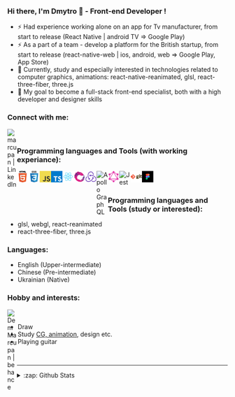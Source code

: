 ### Hi there, I'm Dmytro 👋 - Front-end Developer !

- ⚡ Had experience working alone on an app for Tv manufacturer, from start to release (React Native | android TV => Google Play)
- ⚡ As a part of a team - develop a platform for the British startup, from start to release (react-native-web | ios, android, web => Google Play, App Store)
- 🌱 Currently, study and especially interested in technologies related to computer graphics, animations: react-native-reanimated, glsl, react-three-fiber, three.js
- 🥅 My goal to become a full-stack front-end specialist, both with a high developer and designer skills

### Connect with me:
[<img align="left" alt="marcupan | LinkedIn" width="22px" src="https://cdn.jsdelivr.net/npm/simple-icons@v3/icons/linkedin.svg" />][linkedin]

<br />

### Programming languages and Tools (with working experiance):

<img align="left" alt="HTML5" width="26px" src="https://raw.githubusercontent.com/github/explore/80688e429a7d4ef2fca1e82350fe8e3517d3494d/topics/html/html.png" />
<img align="left" alt="CSS3" width="26px" src="https://raw.githubusercontent.com/github/explore/80688e429a7d4ef2fca1e82350fe8e3517d3494d/topics/css/css.png" />
<img align="left" alt="JavaScript" width="26px" src="https://raw.githubusercontent.com/github/explore/80688e429a7d4ef2fca1e82350fe8e3517d3494d/topics/javascript/javascript.png" />
<img align="left" alt="TypeScript" width="26px" src="https://raw.githubusercontent.com/github/explore/80688e429a7d4ef2fca1e82350fe8e3517d3494d/topics/typescript/typescript.png" />
<img align="left" alt="React and React Native" width="26px" src="https://raw.githubusercontent.com/github/explore/80688e429a7d4ef2fca1e82350fe8e3517d3494d/topics/react/react.png" />
<img align="left" alt="RxJS" width="26px" src="https://raw.githubusercontent.com/ReactiveX/rxjs/4647b6b37f5e881d04bdf9602a5c8f9cd38eb61c/resources/CI-CD/logo/svg/RxJs_Logo_Basic.svg" />
<img align="left" alt="Redux" width="26px" src="https://raw.githubusercontent.com/github/explore/80688e429a7d4ef2fca1e82350fe8e3517d3494d/topics/redux/redux.png" />
<img align="left" alt="Apollo GraphQL" width="26px" src="https://cdn.jsdelivr.net/npm/simple-icons@v3/icons/apollographql.svg" />
<img align="left" alt="GraphQL" width="26px" src="https://raw.githubusercontent.com/github/explore/80688e429a7d4ef2fca1e82350fe8e3517d3494d/topics/graphql/graphql.png" />
<img align="left" alt="Jest" width="26px" src="https://cdn.jsdelivr.net/npm/simple-icons@v3/icons/jest.svg" />
<img align="left" alt="Git" width="26px" src="https://raw.githubusercontent.com/github/explore/80688e429a7d4ef2fca1e82350fe8e3517d3494d/topics/git/git.png" />
<img align="left" alt="Figma" width="26px" src="https://raw.githubusercontent.com/github/explore/05d0f0dfceafd861bdf2b53559399dae7b2e2d8b/topics/figma/figma.png" />

<br />
<br />

### Programming languages and Tools (study or interested):
- glsl, webgl, react-reanimated
- react-three-fiber, three.js

### Languages:
- English (Upper-intermediate)
- Chinese (Pre-intermediate)
- Ukrainian (Native)

### Hobby and interests:
[<img align="left" alt="DemMarcupan | behance" width="22px" src="https://cdn.jsdelivr.net/npm/simple-icons@v3/icons/behance.svg" />][behance]
<br />
- Draw
- Study [CG, animation][shadertoy], design etc.
- Playing guitar

<br />

---

<details>
  <summary>:zap: Github Stats</summary>

  <img align="left" alt="marcupan's Github Stats" src="https://github-readme-stats.vercel.app/api?username=marcupan&show_icons=true&hide_border=true&hide=stars,commits" />
</details>

[linkedin]: https://www.linkedin.com/in/dem-marcupan-501aa7a7
[behance]: https://www.behance.net/DemMarcupan
[shadertoy]: https://www.shadertoy.com/user/marcupan